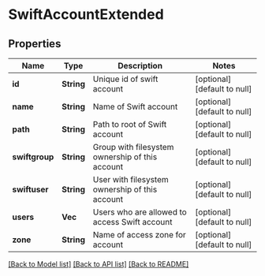 # SwiftAccountExtended

## Properties
Name | Type | Description | Notes
------------ | ------------- | ------------- | -------------
**id** | **String** | Unique id of swift account | [optional] [default to null]
**name** | **String** | Name of Swift account | [optional] [default to null]
**path** | **String** | Path to root of Swift account | [optional] [default to null]
**swiftgroup** | **String** | Group with filesystem ownership of this account | [optional] [default to null]
**swiftuser** | **String** | User with filesystem ownership of this account | [optional] [default to null]
**users** | **Vec<String>** | Users who are allowed to access Swift account | [optional] [default to null]
**zone** | **String** | Name of access zone for account | [optional] [default to null]

[[Back to Model list]](../README.md#documentation-for-models) [[Back to API list]](../README.md#documentation-for-api-endpoints) [[Back to README]](../README.md)


